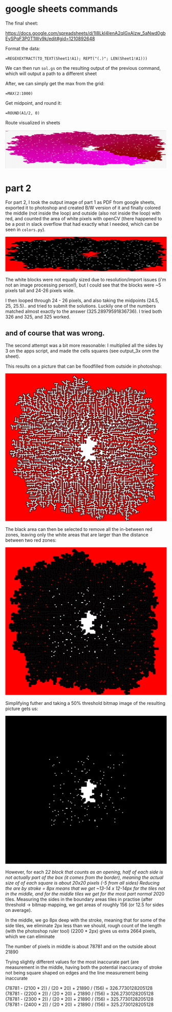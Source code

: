 # google sheets commands

The final sheet:

https://docs.google.com/spreadsheets/d/1I8Lkl4IenA2qIGxAlzw_5aNwd0gbEySPqF3P0T1Wv9k/edit#gid=1210892648

Format the data:

```
=REGEXEXTRACT(TO_TEXT(Sheet1!A1); REPT("(.)"; LEN(Sheet1!A1)))
```

We can then run `sol.gs` on the resulting output of the previous command, which will output a path to a different sheet

After, we can simply get the max from the grid:

```
=MAX(2:1000)
```

Get midpoint, and round it:

```
=ROUND(A1/2, 0)
```

Route visualized in sheets

![Route](route.png)

# part 2

For part 2, I took the output image of part 1 as PDF from google sheets, exported it to photoshop and created B/W version of it and finally colored the middle (not inside the loop) and outside (also not inside the loop) with red, and counted the area of white pixels with openCV (there happened to be a post in slack overflow that had exactly what I needed, which can be seen in `colors.py`).

![Route](middle_filled.png)

The white blocks were not equally sized due to resolution/import issues (i'm not an image processing person!), but I could see that the blocks were ~5 pixels tall and 24-26 pixels wide.

I then looped through 24 - 26 pixels, and also taking the midpoints (24.5, 25, 25.5).. and tried to submit the solutions. Luckily one of the numbers matched almost exactly to the answer (325.28979591836736). I tried both 326 and 325, and 325 worked.


## and of course that was wrong.

The second attempt was a bit more reasonable: I multiplied all the sides by 3 on the apps script, and made the cells squares (see output_3x onm the sheet).

This results on a picture that can be floodfilled from outside in photoshop:

![floodfill](prog0.png)

The black area can then be selected to remove all the in-between red zones, leaving only the white areas that are larger than the distance between two red zones:

![stroke_applied](stroke_applied.png)

Simplifying futher and taking a 50% threshold bitmap image of the resulting picture gets us:

![bitmap](ps_bitmap_8px.png)

However, for each 2*2 block that counts as an opening, half of each side is not actually part of the box (it comes from the border), meaning the actual size of of each square is about 20x20 pixels (-5 from all sides) Reducing the are by stroke = 8px means that we get ~13-14 x 12-14px for the tiles not in the middle, and for the middle tiles we get for the most part normal 20*20 tiles. Measuring the sides in the boundary areas tiles in practise (after threshold -> bitmap mapping, we get areas of roughly 156 (or 12.5 for sides on average).

In the middle, we go 8px deep with the stroke, meaning that for some of the side tiles, we eliminate 2px less than we should, rough count of the length (with the photoshop ruler tool) (2200 * 2px) gives us extra 2664 pixels, which we can eliminate

The number of pixels in middle is about 78781 and on the outside about 21890

Trying slightly different values for the most inaccurate part (are measurement in the middle, having both the potential inaccuracy of stroke not being square shaped on edges and the line measurement being inaccurate

(78781 - (2100 * 2)) / (20 * 20) + 21890 / (156) = 326.7730128205128
(78781 - (2200 * 2)) / (20 * 20) + 21890 / (156) = 326.2730128205128
(78781 - (2300 * 2)) / (20 * 20) + 21890 / (156) = 325.7730128205128
(78781 - (2400 * 2)) / (20 * 20) + 21890 / (156) = 325.2730128205128

